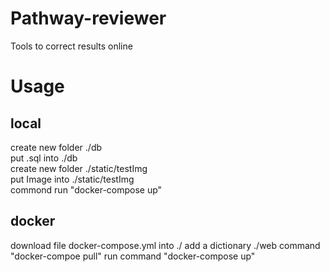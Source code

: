 # Pathway-reviewer
Tools to correct results online
# Usage
## local
create new folder ./db  
put .sql into ./db  
create new folder ./static/testImg  
put Image into ./static/testImg  
commond run "docker-compose up"  
## docker
download file docker-compose.yml into ./
add a dictionary ./web
command "docker-compoe pull"
run command "docker-compose up"  
 
